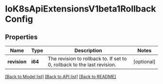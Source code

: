 # IoK8sApiExtensionsV1beta1RollbackConfig

## Properties
Name | Type | Description | Notes
------------ | ------------- | ------------- | -------------
**revision** | **i64** | The revision to rollback to. If set to 0, rollback to the last revision. | [optional] 

[[Back to Model list]](../README.md#documentation-for-models) [[Back to API list]](../README.md#documentation-for-api-endpoints) [[Back to README]](../README.md)


